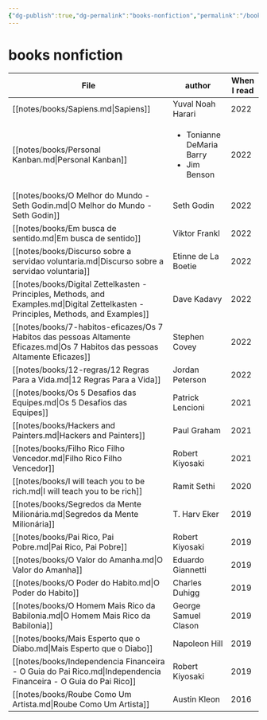 ```yaml
---
{"dg-publish":true,"dg-permalink":"books-nonfiction","permalink":"/books-nonfiction/","dgHomeLink":true,"dgPassFrontmatter":false,"dgShowBacklinks":true,"dgShowLocalGraph":false}
---
```


# books nonfiction

| File                                                                                                                                  | author                                                      | When I read |
| ------------------------------------------------------------------------------------------------------------------------------------- | ----------------------------------------------------------- | ----------- |
| [[notes/books/Sapiens.md\|Sapiens]]                                                                                                   | Yuval Noah Harari                                           | 2022        |
| [[notes/books/Personal Kanban.md\|Personal Kanban]]                                                                                   | <ul><li>Tonianne DeMaria Barry</li><li>Jim Benson</li></ul> | 2022        |
| [[notes/books/O Melhor do Mundo - Seth Godin.md\|O Melhor do Mundo - Seth Godin]]                                                     | Seth Godin                                                  | 2022        |
| [[notes/books/Em busca de sentido.md\|Em busca de sentido]]                                                                           | Viktor Frankl                                               | 2022        |
| [[notes/books/Discurso sobre a servidao voluntaria.md\|Discurso sobre a servidao voluntaria]]                                         | Etinne de La Boetie                                         | 2022        |
| [[notes/books/Digital Zettelkasten - Principles, Methods, and Examples.md\|Digital Zettelkasten - Principles, Methods, and Examples]] | Dave Kadavy                                                 | 2022        |
| [[notes/books/7-habitos-eficazes/Os 7 Habitos das pessoas Altamente Eficazes.md\|Os 7 Habitos das pessoas Altamente Eficazes]]        | Stephen Covey                                               | 2022        |
| [[notes/books/12-regras/12 Regras Para a Vida.md\|12 Regras Para a Vida]]                                                             | Jordan Peterson                                             | 2022        |
| [[notes/books/Os 5 Desafios das Equipes.md\|Os 5 Desafios das Equipes]]                                                               | Patrick Lencioni                                            | 2021        |
| [[notes/books/Hackers and Painters.md\|Hackers and Painters]]                                                                         | Paul Graham                                                 | 2021        |
| [[notes/books/Filho Rico Filho Vencedor.md\|Filho Rico Filho Vencedor]]                                                               | Robert Kiyosaki                                             | 2021        |
| [[notes/books/I will teach you to be rich.md\|I will teach you to be rich]]                                                           | Ramit Sethi                                                 | 2020        |
| [[notes/books/Segredos da Mente Milionária.md\|Segredos da Mente Milionária]]                                                         | T. Harv Eker                                                | 2019        |
| [[notes/books/Pai Rico, Pai Pobre.md\|Pai Rico, Pai Pobre]]                                                                           | Robert Kiyosaki                                             | 2019        |
| [[notes/books/O Valor do Amanha.md\|O Valor do Amanha]]                                                                               | Eduardo Giannetti                                           | 2019        |
| [[notes/books/O Poder do Habito.md\|O Poder do Habito]]                                                                               | Charles Duhigg                                              | 2019        |
| [[notes/books/O Homem Mais Rico da Babilonia.md\|O Homem Mais Rico da Babilonia]]                                                     | George Samuel Clason                                        | 2019        |
| [[notes/books/Mais Esperto que o Diabo.md\|Mais Esperto que o Diabo]]                                                                 | Napoleon Hill                                               | 2019        |
| [[notes/books/Independencia Financeira - O Guia do Pai Rico.md\|Independencia Financeira - O Guia do Pai Rico]]                       | Robert Kiyosaki                                             | 2019        |
| [[notes/books/Roube Como Um Artista.md\|Roube Como Um Artista]]                                                                       | Austin Kleon                                                | 2016        |

